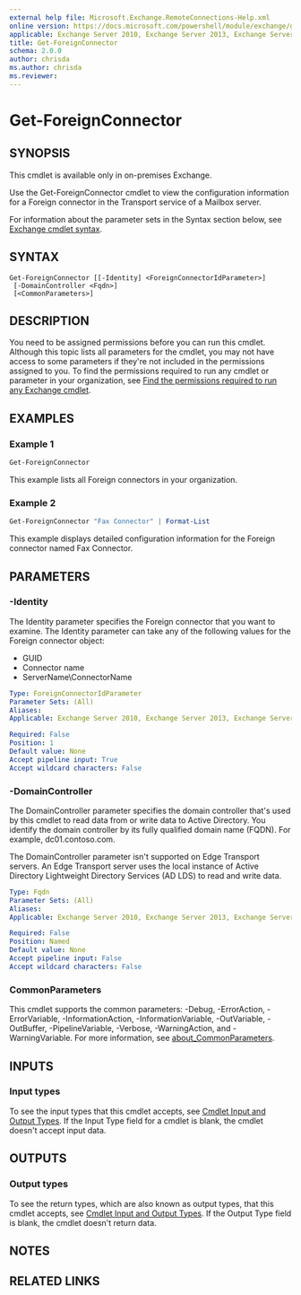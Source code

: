 ```yaml
---
external help file: Microsoft.Exchange.RemoteConnections-Help.xml
online version: https://docs.microsoft.com/powershell/module/exchange/get-foreignconnector
applicable: Exchange Server 2010, Exchange Server 2013, Exchange Server 2016, Exchange Server 2019
title: Get-ForeignConnector
schema: 2.0.0
author: chrisda
ms.author: chrisda
ms.reviewer:
---
```


# Get-ForeignConnector

## SYNOPSIS
This cmdlet is available only in on-premises Exchange.

Use the Get-ForeignConnector cmdlet to view the configuration information for a Foreign connector in the Transport service of a Mailbox server.

For information about the parameter sets in the Syntax section below, see [Exchange cmdlet syntax](https://docs.microsoft.com/powershell/exchange/exchange-cmdlet-syntax).

## SYNTAX

```
Get-ForeignConnector [[-Identity] <ForeignConnectorIdParameter>]
 [-DomainController <Fqdn>]
 [<CommonParameters>]
```

## DESCRIPTION
You need to be assigned permissions before you can run this cmdlet. Although this topic lists all parameters for the cmdlet, you may not have access to some parameters if they're not included in the permissions assigned to you. To find the permissions required to run any cmdlet or parameter in your organization, see [Find the permissions required to run any Exchange cmdlet](https://docs.microsoft.com/powershell/exchange/find-exchange-cmdlet-permissions).

## EXAMPLES

### Example 1
```powershell
Get-ForeignConnector
```

This example lists all Foreign connectors in your organization.

### Example 2
```powershell
Get-ForeignConnector "Fax Connector" | Format-List
```

This example displays detailed configuration information for the Foreign connector named Fax Connector.

## PARAMETERS

### -Identity
The Identity parameter specifies the Foreign connector that you want to examine. The Identity parameter can take any of the following values for the Foreign connector object:

- GUID
- Connector name
- ServerName\\ConnectorName

```yaml
Type: ForeignConnectorIdParameter
Parameter Sets: (All)
Aliases:
Applicable: Exchange Server 2010, Exchange Server 2013, Exchange Server 2016, Exchange Server 2019

Required: False
Position: 1
Default value: None
Accept pipeline input: True
Accept wildcard characters: False
```

### -DomainController
The DomainController parameter specifies the domain controller that's used by this cmdlet to read data from or write data to Active Directory. You identify the domain controller by its fully qualified domain name (FQDN). For example, dc01.contoso.com.

The DomainController parameter isn't supported on Edge Transport servers. An Edge Transport server uses the local instance of Active Directory Lightweight Directory Services (AD LDS) to read and write data.

```yaml
Type: Fqdn
Parameter Sets: (All)
Aliases:
Applicable: Exchange Server 2010, Exchange Server 2013, Exchange Server 2016, Exchange Server 2019

Required: False
Position: Named
Default value: None
Accept pipeline input: False
Accept wildcard characters: False
```

### CommonParameters
This cmdlet supports the common parameters: -Debug, -ErrorAction, -ErrorVariable, -InformationAction, -InformationVariable, -OutVariable, -OutBuffer, -PipelineVariable, -Verbose, -WarningAction, and -WarningVariable. For more information, see [about_CommonParameters](https://go.microsoft.com/fwlink/p/?LinkID=113216).

## INPUTS

### Input types
To see the input types that this cmdlet accepts, see [Cmdlet Input and Output Types](https://go.microsoft.com/fwlink/p/?LinkId=616387). If the Input Type field for a cmdlet is blank, the cmdlet doesn't accept input data.

## OUTPUTS

### Output types
To see the return types, which are also known as output types, that this cmdlet accepts, see [Cmdlet Input and Output Types](https://go.microsoft.com/fwlink/p/?LinkId=616387). If the Output Type field is blank, the cmdlet doesn't return data.

## NOTES

## RELATED LINKS
